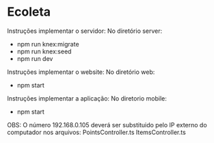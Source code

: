 # Ecoleta

Instruções implementar o servidor:
No diretório server:
- npm run knex:migrate
- npm run knex:seed
- npm run dev

Instruções implementar o website:
No diretório web: 
- npm start

Instruções implementar a aplicação:
No diretorio mobile:
- npm start

OBS: O número 192.168.0.105 deverá ser substituido pelo IP externo do computador nos arquivos:
PointsController.ts
ItemsController.ts
